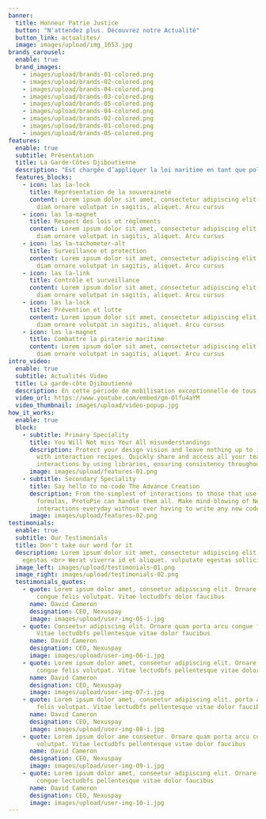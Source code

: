 ```yaml
---
banner:
  title: Honneur Patrie Justice
  button: "N'attendez plus. Découvrez notre Actualité"
  button_link: actualites/
  image: images/upload/img_1653.jpg
brands_carousel:
  enable: true
  brand_images:
    - images/upload/brands-01-colored.png
    - images/upload/brands-02-colored.png
    - images/upload/brands-04-colored.png
    - images/upload/brands-03-colored.png
    - images/upload/brands-05-colored.png
    - images/upload/brands-04-colored.png
    - images/upload/brands-02-colored.png
    - images/upload/brands-01-colored.png
    - images/upload/brands-05-colored.png
features:
  enable: true
  subtitle: Présentation
  title: La Garde-Côtes Djiboutienne
  description: "Est chargée d’appliquer la loi maritime en tant que police de la mer.<br>La République de Djibouti est située au carrefour du commerce maritime mondial.<br>Le passage obligatoire des navires de la marine marchande qui transitent chaque jour<br>pour acheminer leurs marchandises vers les trois continents (Amérique, Europe et Asie)."
  features_blocks:
    - icon: las la-lock
      title: Représentation de la souveraineté
      content: Lorem ipsum dolor sit amet, consectetur adipiscing elit. Neque enim id
        diam ornare volutpat in sagitis, aliquet. Arcu cursus
    - icon: las la-magnet
      title: Respect des lois et règlements
      content: Lorem ipsum dolor sit amet, consectetur adipiscing elit. Neque enim id
        diam ornare volutpat in sagitis, aliquet. Arcu cursus
    - icon: las la-tachometer-alt
      title: Surveillance et protection
      content: Lorem ipsum dolor sit amet, consectetur adipiscing elit. Neque enim id
        diam ornare volutpat in sagitis, aliquet. Arcu cursus
    - icon: las la-link
      title: Contrôle et surveillance
      content: Lorem ipsum dolor sit amet, consectetur adipiscing elit. Neque enim id
        diam ornare volutpat in sagitis, aliquet. Arcu cursus
    - icon: las la-lock
      title: Prévention et lutte
      content: Lorem ipsum dolor sit amet, consectetur adipiscing elit. Neque enim id
        diam ornare volutpat in sagitis, aliquet. Arcu cursus
    - icon: las la-magnet
      title: Combattre la piraterie maritime
      content: Lorem ipsum dolor sit amet, consectetur adipiscing elit. Neque enim id
        diam ornare volutpat in sagitis, aliquet. Arcu cursus
intro_video:
  enable: true
  subtitle: Actualités Video
  title: La garde-côte Djiboutienne
  description: En cette période de mobilisation exceptionnelle de tous les corps constitués dans le cadre de la lutte contre le COVID-19,<br> une pensée particulière a un homme qui a fait de la garde-côte djiboutienne<br> une institution digne de son nom le colonel Wais Omar Bogoreh.
  video_url: https://www.youtube.com/embed/gm-Olfu4aYM
  video_thumbnail: images/upload/video-popup.jpg
how_it_works:
  enable: true
  block:
    - subtitle: Primary Speciality
      title: You Will Not miss Your All misunderstandings
      description: Protect your design vision and leave nothing up to interpretation
        with interaction recipes. Quickly share and access all your team members
        interactions by using libraries, ensuring consistency throughout the.
      image: images/upload/features-01.png
    - subtitle: Secondary Speciality
      title: Say hello to no-code The Advance Creation
      description: From the simplest of interactions to those that use Excel-gradeing
        formulas, ProtoPie can handle them all. Make mind-blowing of New
        interactions everyday without ever having to write any new code.
      image: images/upload/features-02.png
testimonials:
  enable: true
  subtitle: Our Testimonials
  title: Don't take our word for it
  description: Lorem ipsum dolor sit amet, consectetur adipiscing elit. Morbi
    egestas <br> Werat viverra id et aliquet. vulputate egestas sollicitudin.
  image_left: images/upload/testimonials-01.png
  image_right: images/upload/testimonials-02.png
  testimonials_quotes:
    - quote: Lorem ipsum dolor amet, conseetur adipiscing elit. Ornare quam porta arcu
        congue felis volutpat. Vitae lectudbfs dolor faucibus
      name: David Cameron
      designation: CEO, Nexuspay
      image: images/upload/user-img-05-i.jpg
    - quote: Conseetur adipiscing elit. Ornare quam porta arcu congue felis volutpat.
        Vitae lectudbfs pellentesque vitae dolor faucibus
      name: David Cameron
      designation: CEO, Nexuspay
      image: images/upload/user-img-06-i.jpg
    - quote: Lorem ipsum dolor amet, conseetur adipiscing elit. Ornare quam porta arcu
        congue felis volutpat. Vitae lectudbfs pellentesque vitae dolor
      name: David Cameron
      designation: CEO, Nexuspay
      image: images/upload/user-img-07-i.jpg
    - quote: Lorem ipsum dolor amet, conseetur adipiscing elit. porta arcu congue
        felis volutpat. Vitae lectudbfs pellentesque vitae dolor faucibus
      name: David Cameron
      designation: CEO, Nexuspay
      image: images/upload/user-img-08-i.jpg
    - quote: Lorem ipsum dolor ame conseetur. Ornare quam porta arcu congue felis
        volutpat. Vitae lectudbfs pellentesque vitae dolor faucibus
      name: David Cameron
      designation: CEO, Nexuspay
      image: images/upload/user-img-09-i.jpg
    - quote: Lorem ipsum dolor amet, conseetur adipiscing elit. Ornare quam porta arcu
        congue lectudbfs pellentesque vitae dolor faucibus
      name: David Cameron
      designation: CEO, Nexuspay
      image: images/upload/user-img-10-i.jpg
---
```

